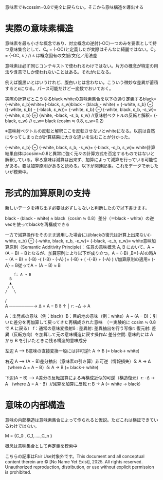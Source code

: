 意味素でもcossim=0.8で完全に戻らない。そこから意味構造を導出する

# 実際の意味素構造

意味素を最も小さな概念であり、対立概念の逆射(-OC)一つのみを要素として持つ意味集合として、C₀ = {-OC}と定義したが実際はそんなに綺麗ではない。C₀ = {-OC, ε } // ε は概念固有の文脈/文化／用法差

意味素は必ず同じコンテキストで使われるわけではない。片方の概念が特定の用法や含意でしか使われないことはある。それがεになる。

例えば腹黒いとはいうけれど、腹白いとは言わない。こういう微妙な差異が蓄積するとεになる。パース可能だけど一変数でおいておく。

実際の計算だとこうなるblack whiteの意味素集合を以下の通り定義するblack={-white, ε_b}white={-black, ε_w}black - (black - white) = {-white, ε_b} ⊖ ({-white, ε_b} - {-black, ε_w})= {-white, ε_b} ⊖ {-white, black, ε_b, -ε_w}= {-white, ε_b} ⊕ {white, -black, -ε_b, ε_w} //意味射ベクトルの反転と解釈= {-black, ε_w} // ε_w≈ black (cosim ≒ 0.8, ε_w=0.2)

※意味射ベクトルの反転と解釈ここを反転させないとwhiteになる。以前は自然にやってしまったが計算結果に大きな違いを生むことが分かった。

{-white, ε_b} ⊖ {-white, black, ε_b, -ε_w}= {-black, -ε_b, ε_w}≈ white計算結果自体はcosim≒0.8と異常に強く元々の計算方式を否定するものではないと解釈している。寧ろ意味は減算は出来ず、加算によって減算を行っている可能性がある。要は加算原則があると読める。以下が関連記事。これをデータで示したいが模索中。

# 形式的加算原則の支持

新しいデータを持ち出す必要は必ずしもないと判断したので以下書きます。

black - (black - white) ≈ black（cosim ≒ 0.8）差分（＝black - white）の逆vecを使ってblackを再構成できる

一方で減算操作をそのまま適用した場合にはblackの復元は計算上出来ない{-white, ε_b} ⊖ {-white, black, ε_b, -ε_w}= {-black, -ε_b, ε_w}≈ white意味加算原則（Semantic Additivity Principle）：任意の意味概念 A, B において、A − (A − B) = Bとなるが、加算原則により以下が成り立つ。A = {-B} ,B={-A}の時A − (A − B) = {-B} -( {-B} - {-A} )= {-B} + ( -{-B} + {-A} )  //加算原則の適用= {-A} = B従ってA − (A − B) ≈ B

        f: A → B
      B
      ▲
     / \
    /   \
   /     \
A ────────→ Δ = A − B
     δ         ↑
               │
            r: −Δ → A

A：出発点の意味（例：black）B：目的地の意味（例：white）A − (A − B)：引いた差分を再加算して戻ってきた再構成された意味　（＝実験的に cosim ≒ 0.8 で A に戻る）
f：通常の意味変換射δ : 差異射: 差異抽出を行う写像r:  復元射: 差異（反転方向）を加算して元の意味構造に戻す操作Δ: 差分空間: 意味的には A から B を引いたときに残る構造的意味成分


左辺 A ⟶ B意味の直接変換一般には非可逆f: A → B (= black→ white)

右辺 A ⟶ (A − B)差分抽出（意味素の引き算）非可逆（情報損失）δ: A → Δ（where Δ = A − B）δ: A → B (= black→ white)

下辺(A − B) ⟶ A差分の反転加算による再構成近似的可逆（構造復元）r: -Δ → A  （where Δ = A - B）//減算を加算に反転 r: B → A (= white → black)


# 意味の内部構造

意味の内部構造は意味素集合によって作られると仮説。ただこれは検証できているわけではない。

M = {C_0 , C_1,…..,C_n }

概念は意味集合として再定義を模索中

こちらの記事はFair Use対象外です。This document and all conceptual content therein are © [No Name Yet Exist], 2025. All rights reserved. Unauthorized reproduction, distribution, or use without explicit permission is prohibited.



